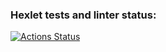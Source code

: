 ### Hexlet tests and linter status:
[![Actions Status](https://github.com/Mi4utka/frontend-project-11/actions/workflows/hexlet-check.yml/badge.svg)](https://github.com/Mi4utka/frontend-project-11/actions)